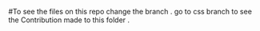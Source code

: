 #To see the files on this repo change the branch . go to css branch to see the Contribution made to this folder .
